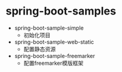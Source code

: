 # spring-boot-samples
* spring-boot-sample-simple
  - 初始化项目
* spring-boot-sample-web-static
  - 配置静态资源
* spring-boot-sample-freemarker
  - 配置freemarker模版框架